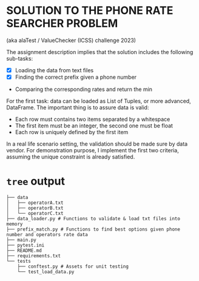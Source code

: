 # SOLUTION TO THE PHONE RATE SEARCHER PROBLEM

(aka alaTest / ValueChecker (ICSS) challenge 2023)

The assignment description implies that the solution includes the following sub-tasks:
- [x] Loading the data from text files
- [x] Finding the correct prefix given a phone number
- Comparing the corresponding rates and return the min

For the first task: data can be loaded as List of Tuples, or more advanced, DataFrame. The important thing is to assure data is valid:
- Each row must contains two items separated by a whitespace
- The first item must be an integer, the second one must be float
- Each row is uniquely defined by the first item

In a real life scenario setting, the validation should be made sure by data vendor. 
For demonstration purpose, I implement the first two criteria, assuming the unique constraint is already satisfied.


# `tree` output
```
├── data
│   ├── operatorA.txt
│   ├── operatorB.txt
│   └── operatorC.txt
├── data_loader.py # Functions to validate & load txt files into memory
├── prefix_match.py # Functions to find best options given phone number and operators rate data
├── main.py
├── pytest.ini
├── README.md
├── requirements.txt
└── tests
    ├── conftest.py # Assets for unit testing
    └── test_load_data.py

```
